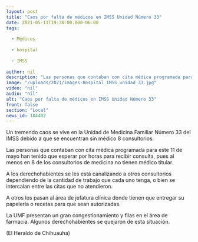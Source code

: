 ```yaml
---
layout: post
title: "Caos por falta de médicos en IMSS Unidad Número 33"
date: 2021-05-11T19:38:00.000-06:00
tags:
  
  - Médicos
  
  - hospital
  
  - IMSS
  
author: nil
description: "Las personas que contaban con cita médica programada para este 11 de mayo han tenido que esperar por horas para recibir consulta"
image: "/uploads/2021/images-Hospital_IMSS_unidad_33.jpg"
video: "nil"
audio: "nil"
alt: "Caos por falta de médicos en IMSS Unidad Número 33"
front: false
section: "Local"
news_id: 184402
---
```


Un tremendo caos se vive en la Unidad de Medicina Familiar Número 33 del IMSS debido a que se encuentran sin médico 8 consultorios.

Las personas que contaban con cita médica programada para este 11 de mayo han tenido que esperar por horas para recibir consulta, pues al menos en 8 de los consultorios de medicina no tienen médico titular.

A los derechohabientes se les está canalizando a otros consultorios dependiendo de la cantidad de trabajo que cada uno tenga, o bien se intercalan entre las citas que no atendieron.

A otros los pasan al área de jefatura clínica donde tienen que entregar su papelería o recetas para que sean autorizadas.

La UMF presentan un gran congestionamiento y filas en el área de farmacia. Algunos derechohabientes se quejaron de esta situación.

(El Heraldo de Chihuauha)